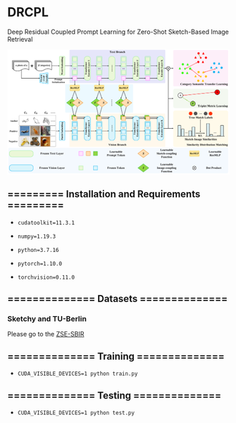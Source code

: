 # DRCPL
Deep Residual Coupled Prompt Learning for Zero-Shot Sketch-Based Image Retrieval

![Fig.1](DRCPL-Model.png)

## ========= Installation and Requirements =========

- ``` cudatoolkit=11.3.1  ```

- ``` numpy=1.19.3  ```

- ``` python=3.7.16  ```

- ``` pytorch=1.10.0  ```

- ``` torchvision=0.11.0  ```

## ============== Datasets ==============

### Sketchy and TU-Berlin
Please go to the [ZSE-SBIR](https://github.com/buptLinfy/ZSE-SBIR)

## ============== Training ==============

- ``` CUDA_VISIBLE_DEVICES=1 python train.py  ```

## ============== Testing ==============

- ``` CUDA_VISIBLE_DEVICES=1 python test.py  ```

